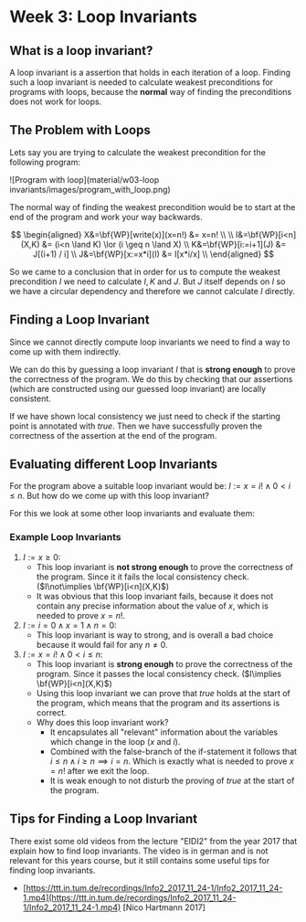 # Week 3: Loop Invariants

## What is a loop invariant?

A loop invariant is a assertion that holds in each iteration of a loop. Finding such a loop invariant is needed to calculate weakest preconditions for programs with loops, because the **normal** way of finding the preconditions does not work for loops.

## The Problem with Loops

Lets say you are trying to calculate the weakest precondition for the following program:

![Program with loop](material/w03-loop invariants/images/program_with_loop.png)

The normal way of finding the weakest precondition would be to start at the end of the program and work your way backwards.

$$
\begin{aligned}
X&=\bf{WP}[write(x)](x=n!) &= x=n! \\
\\
I&=\bf{WP}[i<n](X,K) &= (i<n \land K) \lor (i \geq n \land X) \\
K&=\bf{WP}[i:=i+1](J) &= J[(i+1) / i] \\
J&=\bf{WP}[x:=x*i](I) &= I[x*i/x] \\
\end{aligned}
$$

So we came to a conclusion that in order for us to compute the weakest precondition $I$ we need to calculate $I,K$ and $J$. But $J$ itself depends on $I$ so we have a circular dependency and therefore we cannot calculate $I$ directly.

## Finding a Loop Invariant

Since we cannot directly compute loop invariants we need to find a way to come up with them indirectly.

We can do this by guessing a loop invariant $I$ that is **strong enough** to prove the correctness of the program. We do this by checking that our assertions (which are constructed using our guessed loop invariant) are locally consistent.

If we have shown local consistency we just need to check if the starting point is annotated with $true$. Then we have successfully proven the correctness of the assertion at the end of the program.

## Evaluating different Loop Invariants

For the program above a suitable loop invariant would be: $I:= x=i! \land 0<i \leq n$. But how do we come up with this loop invariant?

For this we look at some other loop invariants and evaluate them:

### Example Loop Invariants

1. $I:= x\geq 0$:
   - This loop invariant is **not strong enough** to prove the correctness of the program. Since it it fails the local consistency check. ($I\not\implies \bf{WP}[i<n](X,K)$)
   - It was obvious that this loop invariant fails, because it does not contain any precise information about the value of $x$, which is needed to prove $x=n!$.
2. $I:= i=0\land x=1 \land n=0$:
   - This loop invariant is way to strong, and is overall a bad choice because it would fail for any $n\neq 0$.
3. $I:= x=i! \land 0<i \leq n$:
   - This loop invariant is **strong enough** to prove the correctness of the program. Since it passes the local consistency check. ($I\implies \bf{WP}[i<n](X,K)$)
   - Using this loop invariant we can prove that $true$ holds at the start of the program, which means that the program and its assertions is correct.
   - Why does this loop invariant work?
     - It encapsulates all "relevant" information about the variables which change in the loop ($x$ and $i$).
     - Combined with the false-branch of the if-statement it follows that $i\leq n \land i\geq n \implies i=n$. Which is exactly what is needed to prove $x=n!$ after we exit the loop.
     - It is weak enough to not disturb the proving of $true$ at the start of the program.

## Tips for Finding a Loop Invariant

There exist some old videos from the lecture "EIDI2" from the year 2017 that explain how to find loop invariants. The video is in german and is not relevant for this years course, but it still contains some useful tips for finding loop invariants.

- [https://ttt.in.tum.de/recordings/Info2_2017_11_24-1/Info2_2017_11_24-1.mp4](https://ttt.in.tum.de/recordings/Info2_2017_11_24-1/Info2_2017_11_24-1.mp4) [Nico Hartmann 2017]

